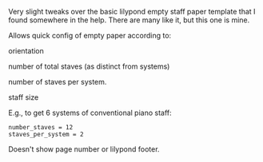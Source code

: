 Very slight tweaks over the basic lilypond empty staff paper template that I found somewhere in the help. 
There are many like it, but this one is mine.

Allows quick config of empty paper according to:

orientation

number of total staves (as distinct from systems)

number of staves per system.

staff size

E.g., to get 6 systems of conventional piano staff:
```
number_staves = 12
staves_per_system = 2
```

Doesn't show page number or lilypond footer.




